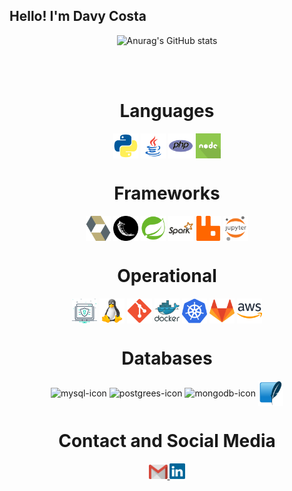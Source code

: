 ## Hello! I'm Davy Costa

<div align="center">

![Anurag's GitHub stats](https://github-readme-stats-sigma-five.vercel.app/api?username=DavyCosta701&show_icons=true&theme=tokyonight)

</div>
<br>

<div  align="center">
  <div style="display: inline_block"><br>
    <h1 align="center">Languages</h1>
    <img align="center" height="40" width="40" alt="python-icon"  src="https://github.com/DavyCosta701/DavyCosta701/blob/main/python-icon.png">
    <img align="center" height="40" width="40" alt="java-icon"  src="https://github.com/DavyCosta701/DavyCosta701/blob/main/java-icon.png">
    <img align="center" height="40" width="40" alt="php-icon"  src="php_icon.png">
    <img align="center" height="40" width="40" alt="node-icon"  src="node_icon.png">
    <h1 align="center">Frameworks</h1>
    <img align="center" height="40" width="40" alt="hibernate-icon"  src="https://github.com/DavyCosta701/DavyCosta701/blob/main/hibernate-icon.svg">
    <img align="center" height="40" width="40" alt="node-icon"  src="flask_icon.png">
    <img align="center" height="40" width="40" alt="spring-icon"  src="spring_icon.png">
    <img align="center" height="40" width="40" alt="spring-icon"  src="spark_icon.jpg">
    <img align="center" height="40" width="40" alt="spring-icon"  src="rabbitmq_icon.png">
    <img align="center" height="40" width="40" alt="jupyter-icon"  src="https://github.com/DavyCosta701/DavyCosta701/blob/main/Jupyter-Notebook-EF5w-udy4.png">
    <h1 align="center">Operational</h1>
    <img align="center" height="40" width="40" alt="websec-icon"  src="https://github.com/DavyCosta701/DavyCosta701/blob/main/web-security-1737748-1474340.webp">
    <img align="center" height="40" width="40" alt="websec-icon"  src="https://github.com/DavyCosta701/DavyCosta701/blob/f04b5ace277aca0feb5d491f0b9fdd68feeed59f/Linux_Tux.png">
    <img align="center" height="40" width="40" alt="sqlite-icon" src="https://github.com/DavyCosta701/DavyCosta701/blob/main/git.png">
    <img align="center" height="40" width="40" alt="spring-icon"  src="docker_icon.png">
    <img align="center" height="40" width="40" alt="spring-icon"  src="kubernetes_icon.png">
    <img align="center" height="40" width="40" alt="spring-icon"  src="gitlab_icon.png">
    <img align="center" height="40" width="40" alt="spring-icon"  src="aws_icon.png">
    <h1 align="center">Databases</h1>
    <img align="center" height="40" width="40" alt="mysql-icon" src="https://github.com/Rfaelsn/Rfaelsn/blob/main/MySQL-Logo.wine.svg">
    <img align="center" height="40" width="40" alt="postgrees-icon" src="https://github.com/Rfaelsn/Rfaelsn/blob/main/PostgreSQL-Logo.wine.svg">
    <img align="center" height="40" width="40" alt="mongodb-icon" src="https://github.com/Rfaelsn/Rfaelsn/blob/main/mongodb-icon.svg">
    <img align="center" height="40" width="40" alt="sqlite-icon" src="https://github.com/DavyCosta701/DavyCosta701/blob/main/Sqlite-square-icon.svg.png">

   </div>

  <h1 align="center">Contact and Social Media</h1>
    <a href = "mailto: davycosta701@gmail.com">
      <img width="30" src="gmail.svg">
    </a>  
    <a href = "https://www.linkedin.com/in/davy-carlos-costa-34510b214/">
      <img width="25" src="linkedin.svg">
    </a>
</div>
  

